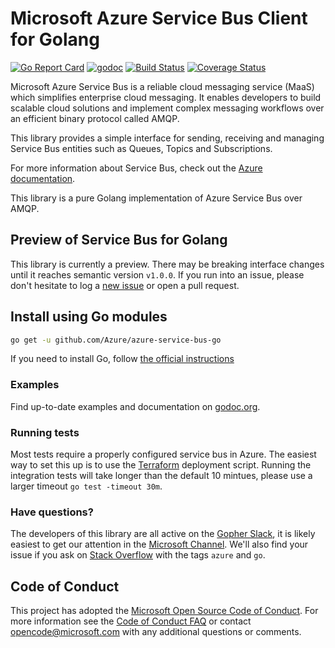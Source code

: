 # Microsoft Azure Service Bus Client for Golang
[![Go Report Card](https://goreportcard.com/badge/github.com/Azure/azure-service-bus-go)](https://goreportcard.com/report/github.com/Azure/azure-service-bus-go)
[![godoc](https://godoc.org/github.com/Azure/azure-service-bus-go?status.svg)](https://godoc.org/github.com/Azure/azure-service-bus-go)
[![Build Status](https://travis-ci.org/Azure/azure-service-bus-go.svg?branch=master)](https://travis-ci.org/Azure/azure-service-bus-go)
[![Coverage Status](https://coveralls.io/repos/github/Azure/azure-service-bus-go/badge.svg?branch=master)](https://coveralls.io/github/Azure/azure-service-bus-go?branch=master)

Microsoft Azure Service Bus is a reliable cloud messaging service (MaaS) which simplifies enterprise cloud messaging. It
enables developers to build scalable cloud solutions and implement complex messaging workflows over an efficient binary
protocol called AMQP.

This library provides a simple interface for sending, receiving and managing Service Bus entities such as Queues, Topics
and Subscriptions.

For more information about Service Bus, check out the [Azure documentation](https://azure.microsoft.com/en-us/services/service-bus/).

This library is a pure Golang implementation of Azure Service Bus over AMQP.

## Preview of Service Bus for Golang
This library is currently a preview. There may be breaking interface changes until it reaches semantic version `v1.0.0`. 
If you run into an issue, please don't hesitate to log a 
[new issue](https://github.com/Azure/azure-service-bus-go/issues/new) or open a pull request.

## Install using Go modules

``` bash
go get -u github.com/Azure/azure-service-bus-go
```

If you need to install Go, follow [the official instructions](https://golang.org/dl/)

### Examples

Find up-to-date examples and documentation on [godoc.org](https://godoc.org/github.com/Azure/azure-service-bus-go#pkg-examples).

### Running tests

Most tests require a properly configured service bus in Azure.  The easiest way to set this up is to use the [Terraform](https://www.terraform.io/) deployment script.
Running the integration tests will take longer than the default 10 mintues, please use a larger timeout `go test -timeout 30m`.

### Have questions?

The developers of this library are all active on the [Gopher Slack](https://gophers.slack.com), it is likely easiest to 
get our attention in the [Microsoft Channel](https://gophers.slack.com/messages/C6NH8V2E9). We'll also find your issue
if you ask on [Stack Overflow](https://stackoverflow.com/questions/tagged/go+azure) with the tags `azure` and `go`.

## Code of Conduct

This project has adopted the [Microsoft Open Source Code of Conduct](https://opensource.microsoft.com/codeofconduct/).
For more information see the [Code of Conduct FAQ](https://opensource.microsoft.com/codeofconduct/faq/) or
contact [opencode@microsoft.com](mailto:opencode@microsoft.com) with any additional questions or comments.
